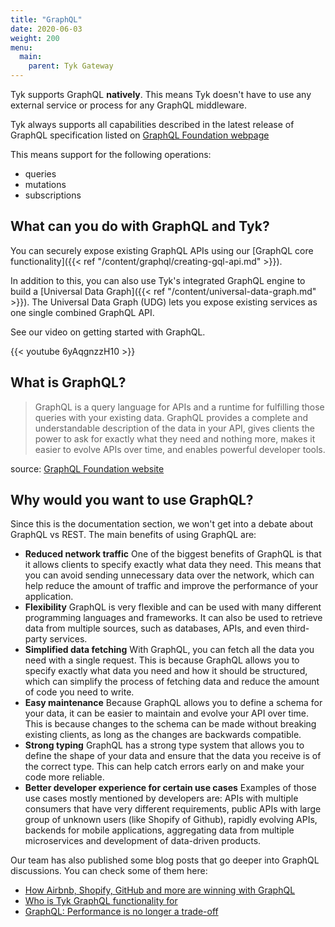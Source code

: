 ```yaml
---
title: "GraphQL"
date: 2020-06-03
weight: 200
menu:
  main:
    parent: Tyk Gateway
---
```


Tyk supports GraphQL **natively**. This means Tyk doesn't have to use any external service or process for any GraphQL middleware.

Tyk always supports all capabilities described in the latest release of GraphQL specification listed on [GraphQL Foundation webpage](https://spec.graphql.org/)

This means support for the following operations:

- queries
- mutations
- subscriptions

## What can you do with GraphQL and Tyk?

You can securely expose existing GraphQL APIs using our [GraphQL core functionality]({{< ref "/content/graphql/creating-gql-api.md" >}}).

In addition to this, you can also use Tyk's integrated GraphQL engine to build a [Universal Data Graph]({{< ref "/content/universal-data-graph.md" >}}). The Universal Data Graph (UDG) lets you expose existing services as one single combined GraphQL API.

See our video on getting started with GraphQL.

{{< youtube 6yAqgnzzH10 >}}

## What is GraphQL?

> GraphQL is a query language for APIs and a runtime for fulfilling those queries with your existing data. GraphQL provides a complete and understandable description of the data in your API, gives clients the power to ask for exactly what they need and nothing more, makes it easier to evolve APIs over time, and enables powerful developer tools.

source: [GraphQL Foundation website](https://graphql.org/)

## Why would you want to use GraphQL?

Since this is the documentation section, we won't get into a debate about GraphQL vs REST. The main benefits of using GraphQL are:

- **Reduced network traffic** One of the biggest benefits of GraphQL is that it allows clients to specify exactly what data they need. This means that you can avoid sending unnecessary data over the network, which can help reduce the amount of traffic and improve the performance of your application.
- **Flexibility** GraphQL is very flexible and can be used with many different programming languages and frameworks. It can also be used to retrieve data from multiple sources, such as databases, APIs, and even third-party services.
- **Simplified data fetching** With GraphQL, you can fetch all the data you need with a single request. This is because GraphQL allows you to specify exactly what data you need and how it should be structured, which can simplify the process of fetching data and reduce the amount of code you need to write.
- **Easy maintenance** Because GraphQL allows you to define a schema for your data, it can be easier to maintain and evolve your API over time. This is because changes to the schema can be made without breaking existing clients, as long as the changes are backwards compatible.
- **Strong typing** GraphQL has a strong type system that allows you to define the shape of your data and ensure that the data you receive is of the correct type. This can help catch errors early on and make your code more reliable.
- **Better developer experience for certain use cases** Examples of those use cases mostly mentioned by developers are: APIs with multiple consumers that have very different requirements, public APIs with large group of unknown users (like Shopify of Github), rapidly evolving APIs, backends for mobile applications, aggregating data from multiple microservices and development of data-driven products.

Our team has also published some blog posts that go deeper into GraphQL discussions. You can check some of them here:

- [How Airbnb, Shopify, GitHub and more are winning with GraphQL](https://tyk.io/blog/how-airbnb-shopify-github-and-more-are-winning-with-graphql-and-why-you-may-need-it-too/)
- [Who is Tyk GraphQL functionality for](https://tyk.io/blog/using-tyks-new-graphql-functionality-whos-it-for-and-what-does-it-do/)
- [GraphQL: Performance is no longer a trade-off](https://tyk.io/blog/graphql-performance-is-no-longer-a-trade-off/)
